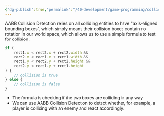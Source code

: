 ```yaml
---
{"dg-publish":true,"permalink":"/40-development/game-programming/collision-detection/","title":"Collision Detection","noteIcon":"","created":"2024.09.02 17:02","updated":"2024.09.09 16:52"}
---
```



AABB Collision Detection relies on all colliding entities to have "axis-aligned bounding boxes", which simply means their collision boxes contain no rotation in our world space, which allows us to use a simple formula to test for collision:

```javascript
if (
	rect1.x < rect2.x + rect2.width &&
	rect2.x < rect1.x + rect1.width &&
	rect1.y < rect2.y + rect2.height &&
	rect2.y < rect1.y + rect1.height
) {
	// collision is true
} else {
	// collision is false
}
```

-   The formula is checking if the two boxes are colliding in any way.
-   We can use AABB Collision Detection to detect whether, for example, a player is colliding with an enemy and react accordingly.
